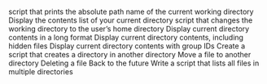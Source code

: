 script that prints the absolute path name of the current working directory
Display the contents list of your current directory
script that changes the working directory to the user’s home directory
Display current directory contents in a long format
Display current directory contents, including hidden files
Display current directory contents with group IDs
Create a script that creates a directory in another directory
Move a file to another directory
Deleting a file
Back to the future
Write a script that lists all files in multiple directories
